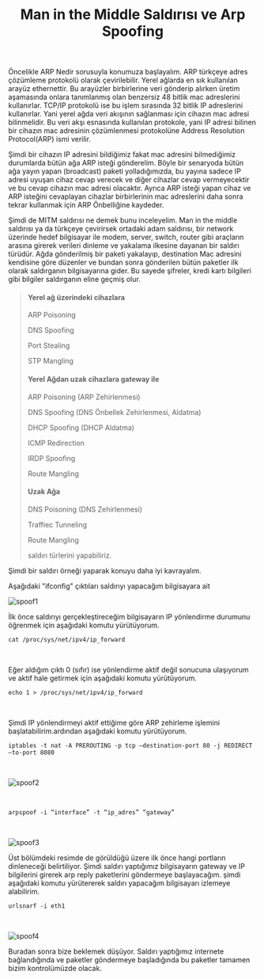﻿---
title: Man in the Middle Saldırısı ve Arp Spoofing
category: blog
last_modified_at: 2016-12-27
---
Öncelikle ARP Nedir sorusuyla konumuza başlayalım. ARP türkçeye adres çözümleme protokolü olarak çevirilebilir. Yerel ağlarda en sık kullanılan arayüz ethernettir. Bu arayüzler birbirlerine veri gönderip alırken üretim aşamasında onlara tanımlanmış olan benzersiz 48 bitlik mac adreslerini kullanırlar. TCP/IP protokolü ise bu işlem sırasında 32 bitlik IP adreslerini kullanırlar. Yani yerel ağda veri akışının sağlanması için cihazın mac adresi bilinmelidir. Bu veri akşı esnasında kullanılan protokole, yani IP adresi bilinen bir cihazın mac adresinin çözümlenmesi protokolüne Address Resolution Protocol(ARP) ismi verilir.

Şimdi bir cihazın IP adresini bildiğimiz fakat mac adresini bilmediğimiz durumlarda bütün ağa ARP isteği gönderelim. Böyle bir senaryoda bütün ağa yayın yapan (broadcast) paketi yolladığımızda, bu yayına sadece IP adresi uyuşan cihaz cevap verecek ve diğer cihazlar cevap vermeyecektir ve bu cevap cihazın mac adresi olacaktır. Ayrıca ARP isteği yapan cihaz ve ARP isteğini cevaplayan cihazlar birbirlerinin mac adreslerini daha sonra tekrar kullanmak için ARP Önbelliğine kaydeder.

Şimdi de MITM saldırısı ne demek bunu inceleyelim. Man in the middle saldırısı ya da türkçeye çevirirsek ortadaki adam saldırısı, bir network üzerinde hedef bilgisayar ile modem, server, switch, router gibi araçların arasına girerek verileri dinleme ve yakalama ilkesine dayanan bir saldırı türüdür. Ağda gönderilmiş bir paketi yakalayıp, destination Mac adresini kendisine göre düzenler ve bundan sonra gönderilen bütün paketler ilk olarak saldırganın bilgisayarına gider. Bu sayede şifreler, kredi kartı bilgileri gibi bilgiler saldırganın eline geçmiş olur.

> <h4>Yerel ağ üzerindeki cihazlara</h4> ARP Poisoning
> 
> DNS Spoofing
> 
> Port Stealing
> 
> STP Mangling <h4>Yerel Ağdan uzak cihazlara gateway ile</h4> ARP
> Poisoning (ARP Zehirlenmesi)
> 
> DNS Spoofing (DNS Önbellek Zehirlenmesi, Aldatma)
> 
> DHCP Spoofing (DHCP Aldatma)
> 
> ICMP Redirection
> 
> IRDP Spoofing
> 
> Route Mangling <h4>Uzak Ağa</h4> DNS Poisoning (DNS Zehirlenmesi)
> 
> Traffiec Tunneling
> 
> Route Mangling
> 
> saldırı türlerini yapabiliriz.

Şimdi bir saldırı örneği yaparak konuyu daha iyi kavrayalım.

Aşağıdaki "ifconfig" çıktıları saldırıyı yapacağım bilgisayara ait

![spoof1](https://www.hubeybi.com/wp-content/uploads/2017/06/spoof1.jpg)

İlk önce saldırıyı gerçekleştireceğim bilgisayarın IP yönlendirme durumunu öğrenmek için aşağıdaki komutu yürütüyorum.

    cat /proc/sys/net/ipv4/ip_forward

&nbsp;

Eğer aldığım çıktı 0 (sıfır) ise yönlendirme aktif değil sonucuna ulaşıyorum ve aktif hale getirmek için aşağıdaki komutu yürütüyorum.

    echo 1 > /proc/sys/net/ipv4/ip_forward

&nbsp;

Şimdi IP yönlendirmeyi aktif ettiğime göre ARP zehirleme işlemini başlatabilirim.ardından aşağıdaki komutu yürütüyorum.

    iptables -t nat -A PREROUTING -p tcp –destination-port 80 -j REDIRECT –to-port 8080

&nbsp;

![spoof2](https://www.hubeybi.com/wp-content/uploads/2017/06/spoof2.png)

&nbsp;

    arpspoof -i “interface” -t “ip_adres” “gateway”

&nbsp;

![spoof3](https://www.hubeybi.com/wp-content/uploads/2017/06/spoof3.png)

Üst bölümdeki resimde de görüldüğü üzere ilk önce hangi portların dinleneceği belirtiliyor. Şimdi saldırı yaptığımız bilgisayarın gateway ve IP bilgilerini girerek arp reply paketlerini göndermeye başlayacağım. şimdi aşağıdaki komutu yürütererek saldırı yapacağım bilgisayarı izlemeye alabilirim.

    urlsnarf -i eth1

&nbsp;

![spoof4](https://www.hubeybi.com/wp-content/uploads/2017/06/spoof4.png)

Buradan sonra bize beklemek düşüyor. Saldırı yaptığımız internete bağlandığında ve paketler göndermeye başladığında bu paketler tamamen bizim kontrolümüzde olacak.